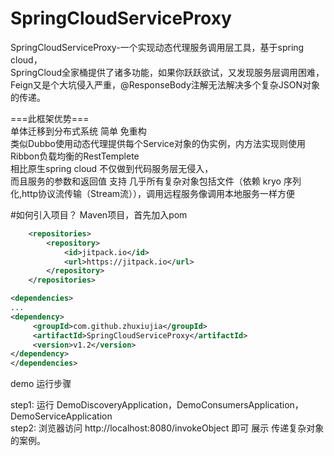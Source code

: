 # SpringCloudServiceProxy
SpringCloudServiceProxy-一个实现动态代理服务调用层工具，基于spring cloud，</br>
SpringCloud全家桶提供了诸多功能，如果你跃跃欲试，又发现服务层调用困难，Feign又是个大坑侵入严重，@ResponseBody注解无法解决多个复杂JSON对象的传递。</br>

===此框架优势===</br>
单体迁移到分布式系统 简单 免重构</br>
类似Dubbo使用动态代理提供每个Service对象的伪实例，内方法实现则使用Ribbon负载均衡的RestTemplete</br>
相比原生spring cloud 不仅做到代码服务层无侵入，</br>
而且服务的参数和返回值 支持 几乎所有复杂对象包括文件（依赖 kryo 序列化,http协议流传输（Stream流）），调用远程服务像调用本地服务一样方便</br>

#如何引入项目？
Maven项目，首先加入pom

```xml
	<repositories>
		<repository>
			<id>jitpack.io</id>
			<url>https://jitpack.io</url>
		</repository>
	</repositories>
```

```xml
<dependencies>
...
<dependency>
	 <groupId>com.github.zhuxiujia</groupId>
	 <artifactId>SpringCloudServiceProxy</artifactId>
	 <version>v1.2</version>
</dependency>
</dependencies>
```

demo 运行步骤</br>

step1: 运行 DemoDiscoveryApplication，DemoConsumersApplication，DemoServiceApplication</br>
step2: 浏览器访问 http://localhost:8080/invokeObject 即可 展示 传递复杂对象 的案例。</br>
